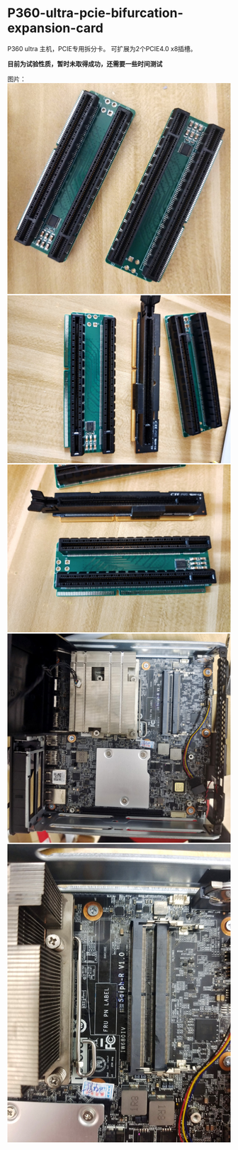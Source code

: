 # P360-ultra-pcie-bifurcation-expansion-card
P360 ultra 主机，PCIE专用拆分卡。
可扩展为2个PCIE4.0 x8插槽。

**目前为试验性质，暂时未取得成功，还需要一些时间测试**

图片：
![Alt](./picture/CARD1.jpg)
![Alt](./picture/CARD2.jpg)
![Alt](./picture/CARD3.jpg)
![Alt](./picture/MB1.jpg)
![Alt](./picture/MB2.jpg)
